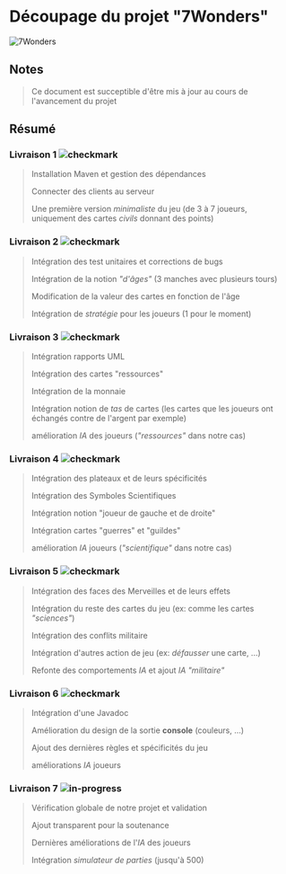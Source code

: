 # Découpage du projet "7Wonders"

![7Wonders](https://image.noelshack.com/fichiers/2019/06/1/1549316565-7-wonders.jpg)

## Notes

> Ce document est succeptible d'être mis à jour au cours de l'avancement du projet

## Résumé

### Livraison 1  ![checkmark](https://img.icons8.com/metro/26/000000/checkmark.png)

> Installation Maven et gestion des dépendances
>
> Connecter des clients au serveur
>
> Une première version *minimaliste* du jeu (de 3 à 7 joueurs, uniquement des cartes *civils* donnant des points)

### Livraison 2 ![checkmark](https://img.icons8.com/metro/26/000000/checkmark.png)

> Intégration des test unitaires et corrections de bugs
>
> Intégration de la notion *"d'âges"* (3 manches avec plusieurs tours)
>
> Modification de la valeur des cartes en fonction de l'âge
>
> Intégration de *stratégie* pour les joueurs (1 pour le moment)

### Livraison 3 ![checkmark](https://img.icons8.com/metro/26/000000/checkmark.png)

> Intégration rapports UML
>
> Intégration des cartes "ressources"
>
> Intégration de la monnaie
>
> Intégration notion de *tas* de cartes (les cartes que les joueurs ont échangés contre de l'argent par exemple)
>
> amélioration *IA* des joueurs (*"ressources"* dans notre cas)

### Livraison 4 ![checkmark](https://img.icons8.com/metro/26/000000/checkmark.png)

> Intégration des plateaux et de leurs spécificités
>
> Intégration des Symboles Scientifiques
>
> Intégration notion "joueur de gauche et de droite"
>
> Intégration cartes "guerres" et "guildes"
>
> amélioration *IA* joueurs (*"scientifique"* dans notre cas)

### Livraison 5 ![checkmark](https://img.icons8.com/metro/26/000000/checkmark.png)

> Intégration des faces des Merveilles et de leurs effets
>
> Intégration du reste des cartes du jeu (ex: comme les cartes *"sciences"*)
>
> Intégration des conflits militaire
>
> Intégration d'autres action de jeu (ex: *défausser* une carte, ...)
>
> Refonte des comportements *IA* et ajout *IA* *"militaire"*

### Livraison 6 ![checkmark](https://img.icons8.com/metro/26/000000/checkmark.png)

> Intégration d'une Javadoc
>
> Amélioration du design de la sortie **console** (couleurs, ...)
>
> Ajout des dernières règles et spécificités du jeu
>
> améliorations *IA* joueurs

### Livraison 7 ![in-progress](https://img.icons8.com/metro/26/000000/in-progress.png)

> Vérification globale de notre projet et validation
>
> Ajout transparent pour la soutenance
>
> Dernières améliorations de l'*IA* des joueurs
>
> Intégration *simulateur de parties* (jusqu'à 500)